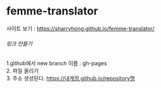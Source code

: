 # femme-translator

사이트 보기 : <https://sharryhong.github.io/femme-translator/>

###### 링크 만들기 
1.github에서 new branch 이름 : gh-pages <br>
2. 파일 올리기 <br>
3. 주소 생성된다. https://내계정.github.io/repository명